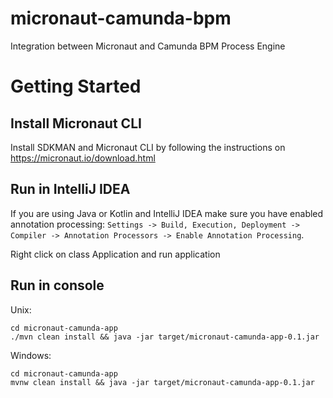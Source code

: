 # micronaut-camunda-bpm
Integration between Micronaut and Camunda BPM Process Engine

# Getting Started
## Install Micronaut CLI
Install SDKMAN and Micronaut CLI by following the instructions on https://micronaut.io/download.html

## Run in IntelliJ IDEA
If you are using Java or Kotlin and IntelliJ IDEA make sure you have enabled annotation processing: `Settings -> Build, Execution, Deployment -> Compiler -> Annotation Processors -> Enable Annotation Processing`.

Right click on class Application and run application

## Run in console

Unix:
```
cd micronaut-camunda-app
./mvn clean install && java -jar target/micronaut-camunda-app-0.1.jar
```

Windows:

```
cd micronaut-camunda-app
mvnw clean install && java -jar target/micronaut-camunda-app-0.1.jar
```
